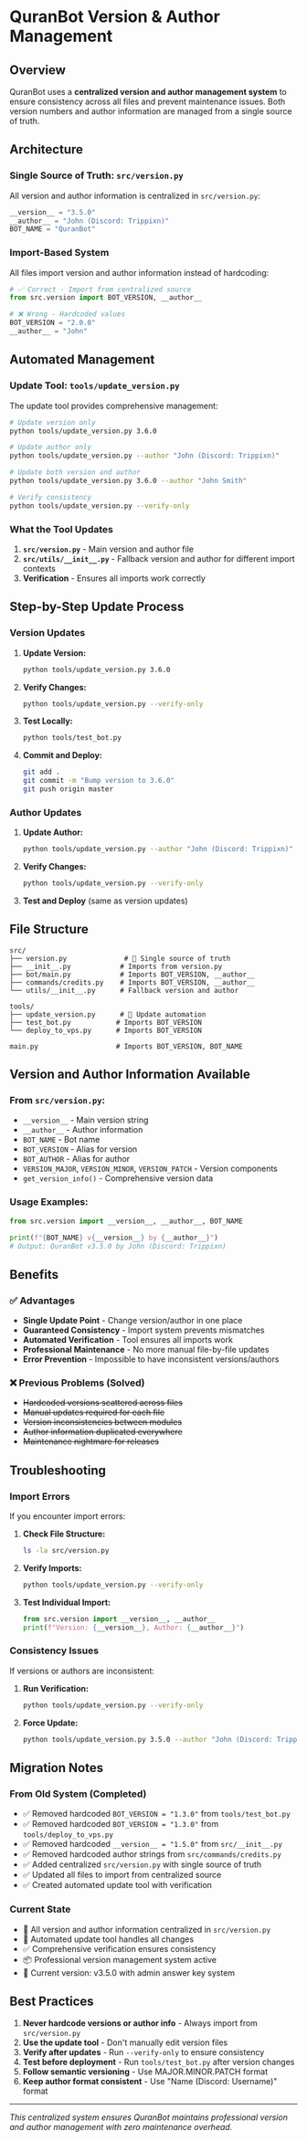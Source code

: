 # QuranBot Version & Author Management

## Overview

QuranBot uses a **centralized version and author management system** to ensure consistency across all files and prevent maintenance issues. Both version numbers and author information are managed from a single source of truth.

## Architecture

### Single Source of Truth: `src/version.py`

All version and author information is centralized in `src/version.py`:

```python
__version__ = "3.5.0"
__author__ = "John (Discord: Trippixn)"
BOT_NAME = "QuranBot"
```

### Import-Based System

All files import version and author information instead of hardcoding:

```python
# ✅ Correct - Import from centralized source
from src.version import BOT_VERSION, __author__

# ❌ Wrong - Hardcoded values
BOT_VERSION = "2.0.0"
__author__ = "John"
```

## Automated Management

### Update Tool: `tools/update_version.py`

The update tool provides comprehensive management:

```bash
# Update version only
python tools/update_version.py 3.6.0

# Update author only
python tools/update_version.py --author "John (Discord: Trippixn)"

# Update both version and author
python tools/update_version.py 3.6.0 --author "John Smith"

# Verify consistency
python tools/update_version.py --verify-only
```

### What the Tool Updates

1. **`src/version.py`** - Main version and author file
2. **`src/utils/__init__.py`** - Fallback version and author for different import contexts
3. **Verification** - Ensures all imports work correctly

## Step-by-Step Update Process

### Version Updates

1. **Update Version:**

   ```bash
   python tools/update_version.py 3.6.0
   ```

2. **Verify Changes:**

   ```bash
   python tools/update_version.py --verify-only
   ```

3. **Test Locally:**

   ```bash
   python tools/test_bot.py
   ```

4. **Commit and Deploy:**
   ```bash
   git add .
   git commit -m "Bump version to 3.6.0"
   git push origin master
   ```

### Author Updates

1. **Update Author:**

   ```bash
   python tools/update_version.py --author "John (Discord: Trippixn)"
   ```

2. **Verify Changes:**

   ```bash
   python tools/update_version.py --verify-only
   ```

3. **Test and Deploy** (same as version updates)

## File Structure

```
src/
├── version.py              # 🎯 Single source of truth
├── __init__.py            # Imports from version.py
├── bot/main.py            # Imports BOT_VERSION, __author__
├── commands/credits.py    # Imports BOT_VERSION, __author__
└── utils/__init__.py      # Fallback version and author

tools/
├── update_version.py      # 🔧 Update automation
├── test_bot.py           # Imports BOT_VERSION
└── deploy_to_vps.py      # Imports BOT_VERSION

main.py                   # Imports BOT_VERSION, BOT_NAME
```

## Version and Author Information Available

### From `src/version.py`:

- `__version__` - Main version string
- `__author__` - Author information
- `BOT_NAME` - Bot name
- `BOT_VERSION` - Alias for version
- `BOT_AUTHOR` - Alias for author
- `VERSION_MAJOR`, `VERSION_MINOR`, `VERSION_PATCH` - Version components
- `get_version_info()` - Comprehensive version data

### Usage Examples:

```python
from src.version import __version__, __author__, BOT_NAME

print(f"{BOT_NAME} v{__version__} by {__author__}")
# Output: QuranBot v3.5.0 by John (Discord: Trippixn)
```

## Benefits

### ✅ Advantages

- **Single Update Point** - Change version/author in one place
- **Guaranteed Consistency** - Import system prevents mismatches
- **Automated Verification** - Tool ensures all imports work
- **Professional Maintenance** - No more manual file-by-file updates
- **Error Prevention** - Impossible to have inconsistent versions/authors

### ❌ Previous Problems (Solved)

- ~~Hardcoded versions scattered across files~~
- ~~Manual updates required for each file~~
- ~~Version inconsistencies between modules~~
- ~~Author information duplicated everywhere~~
- ~~Maintenance nightmare for releases~~

## Troubleshooting

### Import Errors

If you encounter import errors:

1. **Check File Structure:**

   ```bash
   ls -la src/version.py
   ```

2. **Verify Imports:**

   ```bash
   python tools/update_version.py --verify-only
   ```

3. **Test Individual Import:**
   ```python
   from src.version import __version__, __author__
   print(f"Version: {__version__}, Author: {__author__}")
   ```

### Consistency Issues

If versions or authors are inconsistent:

1. **Run Verification:**

   ```bash
   python tools/update_version.py --verify-only
   ```

2. **Force Update:**
   ```bash
   python tools/update_version.py 3.5.0 --author "John (Discord: Trippixn)"
   ```

## Migration Notes

### From Old System (Completed)

- ✅ Removed hardcoded `BOT_VERSION = "1.3.0"` from `tools/test_bot.py`
- ✅ Removed hardcoded `BOT_VERSION = "1.3.0"` from `tools/deploy_to_vps.py`
- ✅ Removed hardcoded `__version__ = "1.5.0"` from `src/__init__.py`
- ✅ Removed hardcoded author strings from `src/commands/credits.py`
- ✅ Added centralized `src/version.py` with single source of truth
- ✅ Updated all files to import from centralized source
- ✅ Created automated update tool with verification

### Current State

- 🎯 All version and author information centralized in `src/version.py`
- 🔧 Automated update tool handles all changes
- ✅ Comprehensive verification ensures consistency
- 📦 Professional version management system active
- 🚀 Current version: v3.5.0 with admin answer key system

## Best Practices

1. **Never hardcode versions or author info** - Always import from `src/version.py`
2. **Use the update tool** - Don't manually edit version files
3. **Verify after updates** - Run `--verify-only` to ensure consistency
4. **Test before deployment** - Run `tools/test_bot.py` after version changes
5. **Follow semantic versioning** - Use MAJOR.MINOR.PATCH format
6. **Keep author format consistent** - Use "Name (Discord: Username)" format

---

_This centralized system ensures QuranBot maintains professional version and author management with zero maintenance overhead._
